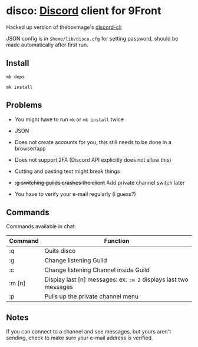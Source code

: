 # disco: [Discord](https://discord.gg) client for 9Front

Hacked up version of theboxmage's [discord-cli](https://github.com/theboxmage/discordcli)

JSON config is in `$home/lib/disco.cfg` for setting password, should be made automatically after first run.

## Install

`mk deps`

`mk install`

## Problems

* You might have to run `mk` or `mk install` twice

* JSON

* Does not create accounts for you, this still needs to be done in a browser/app

* Does not support 2FA (Discord API explicitly does not allow this)

* Cutting and pasting text might break things

* ~~:g switching guilds crashes the client~~ Add private channel switch later

* You have to verify your e-mail regularly (i guess?)

## Commands
Commands available in chat:

| Command       | Function         |
| ------------- |-------------|
| :q      | Quits disco |
| :g      | Change listening Guild|
| :c      | Change listening Channel inside Guild |
| :m [n]      | Display last [n] messages: ex. `:m 2` displays last two messages |
| :p      | Pulls up the private channel menu |

## Notes

If you can connect to a channel and see messages, but yours aren't sending, check to make sure your e-mail address is verified.
